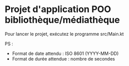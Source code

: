 # Projet d'application POO bibliothèque/médiathèque
Pour lancer le projet, exécutez le programme src/Main.kt

PS : 
- Format de date attendu : ISO 8601 (YYYY-MM-DD)
- Format de durée attendue : nombre de secondes
